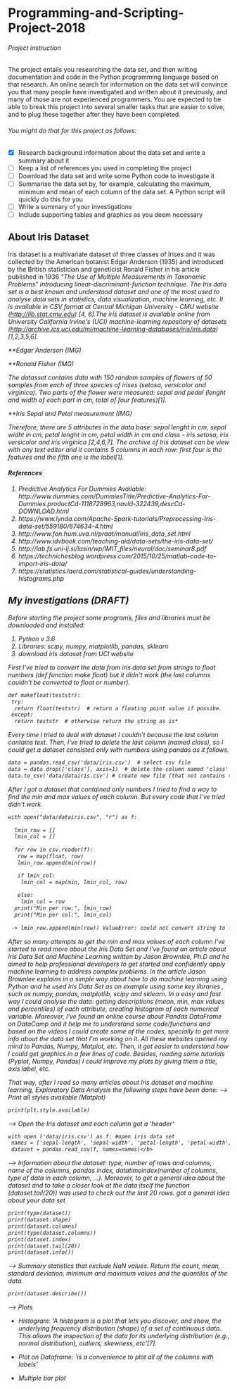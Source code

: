 # Programming-and-Scripting-Project-2018
###### Project instruction
The project entails you researching the data set, and then writing documentation and code in the Python programming language based on that research. An online search for information on the data set will convince you that many people have investigated and written about it previously, and many of those are not experienced programmers. You are expected to be able to break this project into several smaller tasks that are easier to solve, and to plug these together after they have been completed. 
###### You might do that for this project as follows:
- [x] Research background information about the data set and write a summary about it
- [ ] Keep a list of references you used in completing the project
- [ ] Download the data set and write some Python code to investigate it
- [ ] Summarise the data set by, for example, calculating the maximum, minimum and mean of each column of the data set. A Python script will quickly do this for you
- [ ]  Write a summary of your investigations
- [ ] Include supporting tables and graphics as you deem necessary

## About Iris Dataset
 
 
  Iris dataset is a multivariate dataset of three classes of Irises and it was collected by the American botanist Edgar Anderson (1935) and introduced by the British statistician and geneticist Ronald Fisher in his article published in 1936 <i>"The Use of Multiple Measurements in Taxonomic Problems"<i> introducing linear-discriminant-function technique. The Iris data set is a best known and understood dataset and one of the most used to analyse data sets in statistics, data visualization, machine learning, etc. It is available in CSV format at Central Michigan University - CMU website (http://lib.stat.cmu.edu) [4, 6].The iris dataset is available online from University California Irvine's (UCI) machine-learning repository of datasets (http://archive.ics.uci.edu/ml/machine-learning-databases/iris/iris.data) [1,2,3,5,6]. 

**Edgar Anderson (IMG)

**Ronald Fisher (IMG)
  
  The datasset contains data with 150 random samples of flowers of 50 samples from each of three species of irises (*setosa*, *versicolor* and *virginica*). Two parts of the flower were measured: sepal and pedal (lenght and width of each part in cm, total of four features)[1]. 
 
 **Iris Sepal and Petal measurement (IMG)
  
  Therefore, there are 5 attributes in the data base: sepal lenght in cm, sepal widht in cm, petal lenght in cm, petal width in cm and class - *iris setosa*, *iris versicolor* and *iris virginica* [2,4,6,7].
 The archive of Iris dataset can be view with any text editor and it contains 5 columns in each row: first four is the features and the fifth one is the label[1].

#### References
<ol type="[1]">
  <li> Predictive Analytics For Dummies Available: http://www.dummies.com/DummiesTitle/Predictive-Analytics-For-Dummies.productCd-1118728963,navId-322439,descCd-DOWNLOAD.html</li>
  <li>https://www.lynda.com/Apache-Spark-tutorials/Preprocessing-Iris-data-set/559180/674634-4.html</li>
  <li>http://www.fon.hum.uva.nl/praat/manual/iris_data_set.html</li>
  <li>http://www.idvbook.com/teaching-aid/data-sets/the-iris-data-set/</li>
  <li>http://lab.fs.uni-lj.si/lasin/wp/IMIT_files/neural/doc/seminar8.pdf</li>
  <li>https://technichesblog.wordpress.com/2015/10/25/matlab-code-to-import-iris-data/</li>
  <li>https://statistics.laerd.com/statistical-guides/understanding-histograms.php</li>
  </ol>

## My investigations (DRAFT)

Before starting the project some programs, files and libraries must be downloaded and installed:
<ol>
 <li>Python v 3.6</li>
 <li>Libraries: scipy, numpy, matplotlib, pandas, sklearn</li>
 <li>download iris dataset from UCI website</li>
 </ol>
 
First I've tried to convert the data from iris data set from strings to float numbers (def function make float) but it didn't work (the last columns couldn't be converted to float or number). 
```diff 
def makefloat(teststr):
 try:
  return float(teststr)  # return a floating point value if possibe.
 except:
  return teststr  # otherwise return the string as is*
 ```   
Every time I tried to deal with dataset I couldn't because the last column contains text. Then, I've tried to delete the last column (named class), so I could get a dataset consisted only with numbers using pandas as it follows.

```diff 
data = pandas.read_csv('data/iris.csv')  # select csv file
data = data.drop(['class'], axis=1)  # delete the column named 'class'
data.to_csv('data/datairis.csv') # create new file (that not contains the column 'class')*
```
After I got a dataset that contained only numbers I tried to find a way to find the min and max values of each column. But every code that I've tried didn't work.

```diff 
with open("data/datairis.csv", "r") as f:
  
  lmin_row = []
  lmin_col = []
  
  for row in csv.reader(f):
   row = map(float, row)
   lmin_row.append(min(row))

   if lmin_col:
    lmin_col = map(min, lmin_col, row)
   
   else:
    lmin_col = row
  print("Min per row:", lmin_row)
  print("Min per col:", lmin_col)
  
 -> lmin_row.append(min(row)) ValueError: could not convert string to float: 'sepal length'*
  ```
  
  After so many attempts to get the min and max values of each column I've started to read more about the Iris Data Set and I've found an article about Iris Data Set and Machine Learning written by Jason Brownlee, Ph.D and he aimed to help professional developers to get started and confidently apply machine learning to address complex problems. In the article Jason Brownlee explains in a simple way about how to do machine learning using Python and he used Iris Data Set as an example using some key libraries , such as numpy, pandas, matplotlib, scipy and sklearn. In a easy and fast way I could analyse the data: getting descriptions (mean, min, max values and percentiles) of each attribute, creating histogram of each numerical variable. Moreover, I've found an online course about Pandas DataFrame on DataCamp and it help me to understand some code/functions and based on the videos I could create some of the codes, specially to get more info about the data set that I'm working on it. All these websites opened my mind to Pandas, Numpy, Matplot, etc. Then, it got easier to understand how I could get graphics in a few lines of code. Besides, reading some tutorials (Pyplot, Numpy, Pandas) I could improve my plots by giving them a title, axis label, etc.
  
  That way, after I read so many articles about Iris dataset and machine learning, Exploratory Data Analysis the following steps have been done:
  --> Print all styles available (Matplot)
  
  ```diff
  print(plt.style.available)
  ```
    
  --> Open the Iris dataset and each column got a 'header'
  
  ```diff 
  with open ('data/iris.csv') as f: #open iris data set
   names = ['sepal-length', 'sepal-width', 'petal-length', 'petal-width', 'class'] 
   dataset = pandas.read_csv(f, names=names)</b>
   ```
  
  --> Information about the dataset: type, number of rows and columns, name of the columns, pandas index, datatimeindex(number of columns, type of data in each column, ...). Moreover, to get a general idea about the dataset and to take a closer look at the data itself the function  (dataset.tail(20)) was used to check out the last 20 rows.
  got a general idea about your data set
  
  ```diff 
  print(type(dataset)) 
  print(dataset.shape) 
  print(dataset.columns)
  print(type(dataset.columns))
  print(dataset.index) 
  print(dataset.tail(20)) 
  print(dataset.info()) 
  ```
  --> Summary statistics that exclude NaN values. Return the count, mean, standard deviation, minimum and maximum values and the quantiles of the data.
  
  ```diff 
  print(dataset.describe())
   ```
  --> Plots
  
  - Histogram: 'A histogram is a plot that lets you discover, and show, the underlying frequency distribution (shape) of a set of continuous data. This allows the inspection of the data for its underlying distribution (e.g., normal distribution), outliers, skewness, etc'[7].
  
  - Plot on Dataframe: 'is a convenience to plot all of the columns with labels'
  
  - Multiple bar plot
  
  
  
